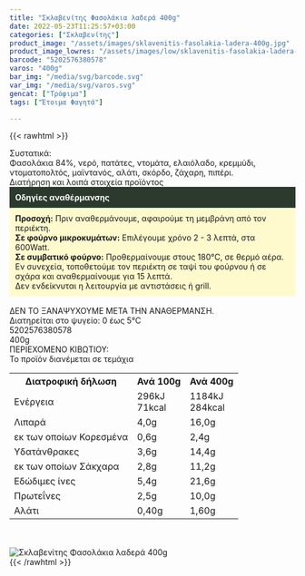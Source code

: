 ```yaml
---
title: "Σκλαβενίτης Φασολάκια λαδερά 400g"
date: 2022-05-23T11:25:57+03:00
categories: ["Σκλαβενίτης"]
product_image: "/assets/images/sklavenitis-fasolakia-ladera-400g.jpg"
product_image_lowres: "/assets/images/low/sklavenitis-fasolakia-ladera-400g.jpg"
barcode: "5202576380578"
varos: "400g"
bar_img: "/media/svg/barcode.svg"
var_img: "/media/svg/varos.svg"
gencat: ["Τρόφιμα"]
tags: ["Έτοιμα Φαγητά"]

---
```

{{< rawhtml >}}

<div class="sload480"><div class="product"><div id="sistatika">Συστατικά:</div><div class="alltext">Φασολάκια 84%, νερό, πατάτες, ντομάτα, ελαιόλαδο, κρεμμύδι, ντοματοπολτός, μαϊντανός, αλάτι, σκόρδο, ζάχαρη, πιπέρι.</div><div id="loipa">Διατήρηση και λοιπά στοιχεία προϊόντος</div><div class="alltext"><div style="background:#2b3a2d;padding:10px;color:#fff"><b>Οδηγίες αναθέρμανσης</b></div><div style="background:#ffface;padding:10px;"><b>Προσοχή:</b> Πριν αναθερμάνουμε, αφαιρούμε τη μεμβράνη από τον περιέκτη.<br><b>Σε φούρνο μικροκυμάτων:</b> Επιλέγουμε χρόνο 2 - 3 λεπτά, στα 600Watt.<br><b>Σε συμβατικό φούρνο:</b> Προθερμαίνουμε στους 180°C, σε θερμό αέρα. Εν συνεχεία, τοποθετούμε τον περιέκτη σε ταψί του φούρνου ή σε σχάρα και αναθερμαίνουμε για 15 λεπτά.<br>Δεν ενδείκνυται η λειτουργία με αντιστάσεις ή grill.</div><br>ΔΕΝ ΤΟ ΞΑΝΑΨΥΧΟΥΜΕ ΜΕΤΑ ΤΗΝ ΑΝΑΘΕΡΜΑΝΣΗ.<br>Διατηρείται στο ψυγείο: 0 έως 5°C<br></div><div id="barcode"><div id="barimage1"></div><span id="bartext">5202576380578</span></div><div id="varos"><div id="varosimage1"></div><span id="varostext">400g</span></div><div id="kivotio">ΠΕΡΙΕΧΟΜΕΝΟ ΚΙΒΩΤΙΟΥ:<br>Το προϊόν διανέμεται σε τεμάχια</div><div class="tabout"><table id="diatable"><tbody><tr><th>Διατροφική δήλωση</th><th>Ανά 100g</th><th>Ανά 400g</th></tr><tr><td class="texr2">Ενέργεια</td><td class="texr">296kJ<br>71kcal</td><td class="texr">1184kJ<br>284kcal</td></tr><tr><td class="texr2">Λιπαρά</td><td class="texr">4,0g</td><td class="texr">16,0g</td></tr><tr><td class="gray">εκ των οποίων Κορεσµένα</td><td class="gray2">0,6g</td><td class="gray2">2,4g</td></tr><tr><td class="texr2">Yδατάνθρακες</td><td class="texr">3,6g</td><td class="texr">14,4g</td></tr><tr><td class="gray">εκ των οποίων Σάκχαρα</td><td class="gray2">2,8g</td><td class="gray2">11,2g</td></tr><tr><td class="texr2">Eδώδιμες ίνες</td><td class="texr">5,4g</td><td class="texr">21,6g</td></tr><tr><td class="texr2">Πρωτεΐνες</td><td class="texr">2,5g</td><td class="texr">10,0g</td></tr><tr><td class="texr2">Αλάτι</td><td class="texr">0,40g</td><td class="texr">1,60g</td></tr></tbody></table></div><br><br><div class="pimg"><img alt="Σκλαβενίτης Φασολάκια λαδερά 400g" title="Σκλαβενίτης Φασολάκια λαδερά 400g" src="/assets/images/sklavenitis-fasolakia-ladera-400g.jpg"></div></div></div>
{{< /rawhtml >}}


